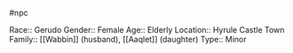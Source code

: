 #npc 

Race:: Gerudo
Gender:: Female
Age:: Elderly
Location:: Hyrule Castle Town
Family:: [[Wabbin]] (husband), [[Aaqlet]] (daughter)
Type:: Minor
